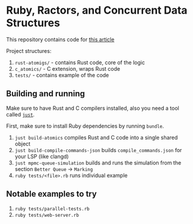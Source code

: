 # Ruby, Ractors, and Concurrent Data Structures

This repository contains code for [this article](https://iliabylich.github.io/ruby-ractors-and-concurrent-data-structures/)

Project structures:

1. `rust-atomigs/` - contains Rust code, core of the logic
2. `c_atomics/` - C extension, wraps Rust code
3. `tests/` - contains example of the code

## Building and running

Make sure to have Rust and C compilers installed, also you need a tool called [`just`](https://github.com/casey/just).

First, make sure to install Ruby dependencies by running `bundle`.

1. `just build-atomics` compiles Rust and C code into a single shared object
2. `just build-compile-commands-json` builds `compile_commands.json` for your LSP (like clangd)
3. `just mpmc-queue-simulation` builds and runs the simulation from the section `Better Queue` -> `Marking`
4. `ruby tests/<file>.rb` runs individual example

## Notable examples to try

1. `ruby tests/parallel-tests.rb`
1. `ruby tests/web-server.rb`
